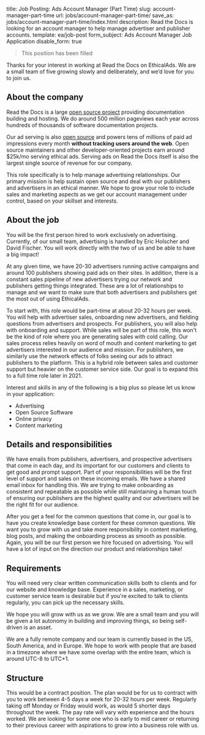 title: Job Posting: Ads Account Manager (Part Time)
slug: account-manager-part-time
url: jobs/account-manager-part-time/
save_as: jobs/account-manager-part-time/index.html
description: Read the Docs is looking for an account manager to help manage advertiser and publisher accounts.
template: ea/job-post
form_subject: Ads Account Manager Job Application
disable_form: true

> This position has been filled

Thanks for your interest in working at Read the Docs on EthicalAds.
We are a small team of five growing slowly and deliberately,
and we’d love for you to join us.

## About the company

Read the Docs is a large [open source project](https://github.com/readthedocs/readthedocs.org) providing documentation building and hosting.
We do around 500 million pageviews each year across hundreds of thousands of software documentation projects.

Our ad serving is also [open source](https://github.com/readthedocs/ethical-ad-server)
and powers tens of millions of paid ad impressions every month
**without tracking users around the web**.
Open source maintainers and other developer-oriented projects earn around $25k/mo serving ethical ads.
Serving ads on Read the Docs itself is also the largest single source of revenue for our company.

This role specifically is to help manage advertising relationships.
Our primary mission is help sustain open source and deal with our publishers and advertisers in an ethical manner.
We hope to grow your role to include sales and marketing aspects as we get our account management under control,
based on your skillset and interests.

## About the job

You will be the first person hired to work exclusively on advertising.
Currently, of our small team, advertising is handled by Eric Holscher and David Fischer.
You will work directly with the two of us and be able to have a big impact!

At any given time, we have 20-30 advertisers running active campaigns
and around 100 publishers showing paid ads on their sites.
In addition, there is a constant sales pipeline of new advertisers trying our network
and publishers getting things integrated.
These are a lot of relationships to manage and we want to make sure
that both advertisers and publishers get the most out of using EthicalAds.

To start with, this role would be part-time at about 20-32 hours per week.
You will help with advertiser sales, onboarding new advertisers, and fielding questions from advertisers and prospects.
For publishers, you will also help with onboarding and support.
While sales will be part of this role,
this won't be the kind of role where you are generating sales with cold calling.
Our sales process relies heavily on word of mouth and content marketing to get advertisers interested
in our audience and mission.
For publishers, we similarly use the network effects of folks seeing our ads to attract publishers to the platform.
This is a hybrid role between sales and customer support but heavier on the customer service side.
Our goal is to expand this to a full time role later in 2021.

Interest and skills in any of the following is a big plus so please let us know in your application:

- Advertising
- Open Source Software
- Online privacy
- Content marketing

## Details and responsibilities

We have emails from publishers, advertisers, and prospective advertisers that come in each day,
and its important for our customers and clients to get good and prompt support.
Part of your responsibilities will be the first level of support and sales on these incoming emails.
We have a shared email inbox for handling this.
We are trying to make onboarding as consistent and repeatable as possible
while still maintaining a human touch of ensuring our publishers are the highest quality
and our advertisers will be the right fit for our audience.

After you get a feel for the common questions that come in,
our goal is to have you create knowledge base content for these common questions.
We want you to grow with us and take more responsibility
in content marketing, blog posts, and making the onboarding process as smooth as possible.
Again, you will be our first person we hire focused on advertising.
You will have a lot of input on the direction our product and relationships take!

## Requirements

You will need very clear written communication skills both to clients
and for our website and knowledge base.
Experience in a sales, marketing, or customer service team is desirable
but if you're excited to talk to clients regularly, you can pick up the necessary skills.

We hope you will grow with us as we grow.
We are a small team and you will be given a lot autonomy in building and improving things,
so being self-driven is an asset.

We are a fully remote company and our team is currently based in the US, South America, and in Europe.
We hope to work with people that are based in a timezone where we have some overlap with the entire team,
which is around UTC-8 to UTC+1.

## Structure

This would be a contract position.
The plan would be for us to contract with you to work between 4-5 days a week for 20-32 hours per week.
Regularly taking off Monday or Friday would work,
as would 5 shorter days throughout the week.
The pay rate will vary with experience and the hours worked.
We are looking for some one who is early to mid career or returning to their previous career
with aspirations to grow into a business role with us.
